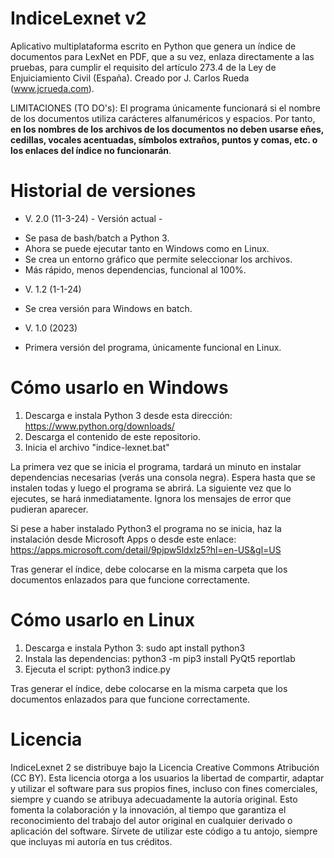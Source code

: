 # IndiceLexnet v2

Aplicativo multiplataforma escrito en Python que genera un índice de documentos para LexNet en PDF, que a su vez, enlaza directamente a las pruebas, para cumplir el requisito del artículo 273.4 de la Ley de Enjuiciamiento Civil (España). Creado por J. Carlos Rueda (www.jcrueda.com).

LIMITACIONES (TO DO's): El programa únicamente funcionará si el nombre de los documentos utiliza carácteres alfanuméricos y espacios. Por tanto, **en los nombres de los archivos de los documentos no deben usarse eñes, cedillas, vocales acentuadas, símbolos extraños, puntos y comas, etc. o los enlaces del índice no funcionarán**.

# Historial de versiones

- V. 2.0 (11-3-24) - Versión actual -
* Se pasa de bash/batch a Python 3.
* Ahora se puede ejecutar tanto en Windows como en Linux.
* Se crea un entorno gráfico que permite seleccionar los archivos.
* Más rápido, menos dependencias, funcional al 100%.

- V. 1.2 (1-1-24)
* Se crea versión para Windows en batch.

- V. 1.0 (2023)
* Primera versión del programa, únicamente funcional en Linux.

# Cómo usarlo en Windows
1. Descarga e instala Python 3 desde esta dirección: https://www.python.org/downloads/
2. Descarga el contenido de este repositorio.
3. Inicia el archivo "indice-lexnet.bat"

La primera vez que se inicia el programa, tardará un minuto en instalar dependencias necesarias (verás una consola negra). Espera hasta que se instalen todas y luego el programa se abrirá.
La siguiente vez que lo ejecutes, se hará inmediatamente. Ignora los mensajes de error que pudieran aparecer. 

Si pese a haber instalado Python3 el programa no se inicia, haz la instalación desde Microsoft Apps o desde este enlace: https://apps.microsoft.com/detail/9pjpw5ldxlz5?hl=en-US&gl=US

Tras generar el índice, debe colocarse en la misma carpeta que los documentos enlazados para que funcione correctamente.

# Cómo usarlo en Linux
1. Descarga e instala Python 3: sudo apt install python3
2. Instala las dependencias: python3 -m pip3 install PyQt5 reportlab
3. Ejecuta el script: python3 indice.py

Tras generar el índice, debe colocarse en la misma carpeta que los documentos enlazados para que funcione correctamente.

# Licencia
IndiceLexnet 2 se distribuye bajo la Licencia Creative Commons Atribución (CC BY). Esta licencia otorga a los usuarios la libertad de compartir, adaptar y utilizar el software para sus propios fines, incluso con fines comerciales, siempre y cuando se atribuya adecuadamente la autoría original. Esto fomenta la colaboración y la innovación, al tiempo que garantiza el reconocimiento del trabajo del autor original en cualquier derivado o aplicación del software. Sírvete de utilizar este código a tu antojo, siempre que incluyas mi autoría en tus créditos.
